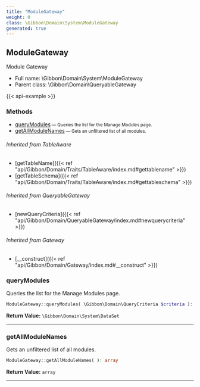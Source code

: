 ```yaml
---
title: "ModuleGateway"
weight: 0
class: \Gibbon\Domain\System\ModuleGateway
generated: true
---
```


## ModuleGateway

Module Gateway



* Full name: \Gibbon\Domain\System\ModuleGateway
* Parent class: \Gibbon\Domain\QueryableGateway

{{< api-example >}} 



### Methods

- [queryModules](#querymodules)<small> — Queries the list for the Manage Modules page.</small>
- [getAllModuleNames](#getallmodulenames)<small> — Gets an unfiltered list of all modules.</small>




###### Inherited from TableAware
- [getTableName]({{< ref "api/Gibbon/Domain/Traits/TableAware/index.md#gettablename" >}})
- [getTableSchema]({{< ref "api/Gibbon/Domain/Traits/TableAware/index.md#gettableschema" >}})

###### Inherited from QueryableGateway
- [newQueryCriteria]({{< ref "api/Gibbon/Domain/QueryableGateway/index.md#newquerycriteria" >}})

###### Inherited from Gateway
- [__construct]({{< ref "api/Gibbon/Domain/Gateway/index.md#__construct" >}})



### queryModules

Queries the list for the Manage Modules page.

```php
ModuleGateway::queryModules( \Gibbon\Domain\QueryCriteria $criteria ): \Gibbon\Domain\System\DataSet
```






**Return Value:**
`\Gibbon\Domain\System\DataSet`  



---

### getAllModuleNames

Gets an unfiltered list of all modules.

```php
ModuleGateway::getAllModuleNames( ): array
```






**Return Value:**
`array`  



---

